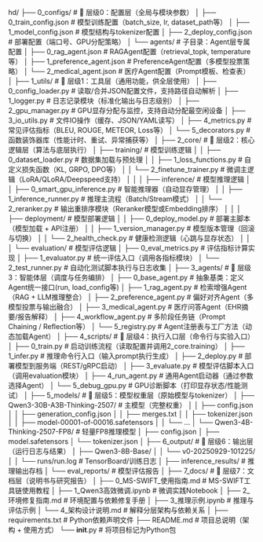 hd/
├── 0_configs/                                              # 📁 层级0：配置层（全局与模块参数）
│   ├── 0_train_config.json                                 # 模型训练配置（batch_size, lr, dataset_path等）
│   ├── 1_model_config.json                                 # 模型结构与tokenizer配置
│   ├── 2_deploy_config.json                                # 部署配置（端口号、GPU分配策略）
│   └── agents/                                             # 子目录：Agent层专属配置
│       ├── 0_rag_agent.json                                # RAGAgent配置（retrieval_topk, temperature等）
│       ├── 1_preference_agent.json                         # PreferenceAgent配置（多模型投票策略）
│       └── 2_medical_agent.json                            # 医疗Agent配置（Prompt模板、检查表）
│
├── 1_utils/                                                # 📁 层级1：工具层（通用功能，供全层使用）
│   ├── 0_config_loader.py                                  # 读取/合并JSON配置文件，支持路径自动解析
│   ├── 1_logger.py                                         # 日志记录模块（标准化输出与日志级别）
│   ├── 2_gpu_manager.py                                    # GPU显存分配与监控，支持自动分配最空闲设备
│   ├── 3_io_utils.py                                       # 文件IO操作（缓存、JSON/YAML读写）
│   ├── 4_metrics.py                                        # 常见评估指标（BLEU, ROUGE, METEOR, Loss等）
│   └── 5_decorators.py                                     # 函数装饰器库（性能计时、重试、异常捕获等）
│
├── 2_core/                                                 # 📁 层级2：核心逻辑层（算法与底层执行）
│   ├── training/                                           # 模型训练逻辑
│   │   ├── 0_dataset_loader.py                             # 数据集加载与预处理
│   │   ├── 1_loss_functions.py                             # 自定义损失函数（KL, GRPO, DPO等）
│   │   └── 2_finetune_trainer.py                           # 微调主逻辑（LoRA/QLoRA/Deepspeed支持）
│   │
│   ├── inference/                                          # 模型推理逻辑
│   │   ├── 0_smart_gpu_inference.py                        # 智能推理器（自动显存管理）
│   │   ├── 1_inference_runner.py                           # 推理主流程（Batch/Stream模式）
│   │   └── 2_reranker.py                                   # 输出重排序模块（Reranker模型或Embedding排序）
│   │
│   ├── deployment/                                         # 模型部署逻辑
│   │   ├── 0_deploy_model.py                               # 部署主脚本（模型加载 + API注册）
│   │   ├── 1_version_manager.py                            # 模型版本管理（回滚与切换）
│   │   └── 2_health_check.py                               # 健康检测逻辑（心跳与显存状态）
│   │
│   └── evaluation/                                         # 模型评估逻辑
│       ├── 0_eval_metrics.py                               # 评估指标计算实现
│       ├── 1_evaluator.py                                  # 统一评估入口（调用各指标模块）
│       └── 2_test_runner.py                                # 自动化测试脚本执行与日志收集
│
├── 3_agents/                                               # 📁 层级3：智能体层（调度与任务编排）
│   ├── 0_base_agent.py                                     # 抽象基类：定义Agent统一接口(run, load_config等)
│   ├── 1_rag_agent.py                                      # 检索增强Agent（RAG + LLM推理整合）
│   ├── 2_preference_agent.py                               # 偏好对齐Agent（多模型投票与输出融合）
│   ├── 3_medical_agent.py                                  # 医疗问答Agent（EHR摘要/报告解释）
│   ├── 4_workflow_agent.py                                 # 多阶段任务链（Prompt Chaining / Reflection等）
│   └── 5_registry.py                                       # Agent注册表与工厂方法（动态加载Agent）
│
├── 4_scripts/                                              # 📁 层级4：执行入口层（命令行与实验入口）
│   ├── 0_train.py                                          # 启动训练流程（读取配置并调用2_core.training）
│   ├── 1_infer.py                                          # 推理命令行入口（输入prompt执行生成）
│   ├── 2_deploy.py                                         # 部署模型到服务端（REST/gRPC启动）
│   ├── 3_evaluate.py                                       # 模型评估脚本入口（调用evaluation模块）
│   ├── 4_run_agent.py                                      # 通用Agent启动器（通过参数选择Agent）
│   └── 5_debug_gpu.py                                      # GPU诊断脚本（打印显存状态/性能测试）
│
├── 5_models/                                               # 📁 层级5：模型权重层（原始模型与tokenizer）
│   ├── Qwen3-30B-A3B-Thinking-2507/                        # 主模型（完整权重）
│   │   ├── config.json
│   │   ├── generation_config.json
│   │   ├── merges.txt
│   │   ├── tokenizer.json
│   │   ├── model-00001-of-00016.safetensors
│   │   └── ...
│   └── Qwen3-4B-Thinking-2507-FP8/                         # 轻量FP8推理模型
│       ├── config.json
│       ├── model.safetensors
│       └── tokenizer.json
│
├── 6_output/                                               # 📁 层级6：输出层（运行日志与结果）
│   ├── Qwen3-8B-Base/
│   │   └── v0-20250929-101225/
│   │       └── runs/run.log                               # TensorBoard/训练日志
│   ├── inference_results/                                  # 推理输出存档
│   └── eval_reports/                                       # 模型评估报告
│
├── 7_docs/                                                 # 📁 层级7：文档层（说明书与研究报告）
│   ├── 0_MS-SWIFT_使用指南.md                              # MS-SWIFT工具链使用教程
│   ├── 1_Qwen3高效微调.ipynb                               # 微调实践Notebook
│   ├── 2_环境修复指南.md                                   # 环境配置与依赖修复手册
│   ├── 3_推理示例.ipynb                                   # 推理与评估示例
│   └── 4_架构设计说明.md                                   # 解释分层架构与依赖关系
│
├── requirements.txt                                        # Python依赖声明文件
├── README.md                                               # 项目总说明（架构 + 使用方式）
└── __init__.py                                             # 将项目标记为Python包
